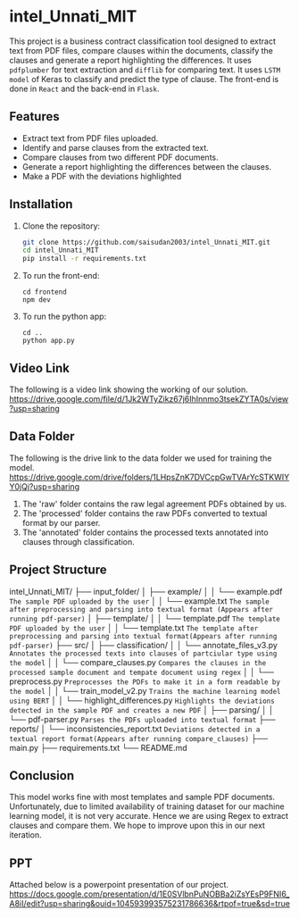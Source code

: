 # intel_Unnati_MIT
This project is a business contract classification tool designed to extract text from PDF files, compare clauses within the documents, classify the clauses and generate a report highlighting the differences. It uses `pdfplumber` for text extraction and `difflib` for comparing text. It uses `LSTM model` of Keras to classify and predict the type of clause. The front-end is done in `React` and the back-end in `Flask`.

## Features

- Extract text from PDF files uploaded.
- Identify and parse clauses from the extracted text.
- Compare clauses from two different PDF documents.
- Generate a report highlighting the differences between the clauses.
- Make a PDF with the deviations highlighted

## Installation

1. Clone the repository:
   ```sh
   git clone https://github.com/saisudan2003/intel_Unnati_MIT.git
   cd intel_Unnati_MIT
   pip install -r requirements.txt
   ```

2. To run the front-end:
   ```
   cd frontend
   npm dev
   ```
3. To run the python app:
   ```
   cd ..
   python app.py
   ```

## Video Link

The following is a video link showing the working of our solution.
https://drive.google.com/file/d/1Jk2WTyZikz67j6IhInnmo3tsekZYTA0s/view?usp=sharing

## Data Folder

The following is the drive link to the data folder we used for training the model.
https://drive.google.com/drive/folders/1LHpsZnK7DVCcpGwTVArYcSTKWIYY0jQj?usp=sharing

1. The 'raw' folder contains the raw legal agreement PDFs obtained by us.
2. The 'processed' folder contains the raw PDFs converted to textual format by our parser.
3. The 'annotated' folder contains the processed texts annotated into clauses through classification.

## Project Structure

intel_Unnati_MIT/
├── input_folder/
│   ├── example/
│   │   └── example.pdf `The sample PDF uploaded by the user`
│   │   └── example.txt `The sample after preprocessing and parsing into textual format (Appears after running pdf-parser)`
│   ├── template/
│   │   └── template.pdf `The template PDF uploaded by the user`
│   │   └── template.txt `The template after preprocessing and parsing into textual format(Appears after running pdf-parser)`
├── src/
│   ├── classification/
│   │   └── annotate_files_v3.py `Annotates the processed texts into clauses of partciular type using the model`
│   │   └── compare_clauses.py `Compares the clauses in the processed sample document and tempate document using regex`
│   │   └── preprocess.py `Preprocesses the PDFs to make it in a form readable by the model`
│   │   └── train_model_v2.py `Trains the machine learning model using BERT`
│   │   └── highlight_differences.py `Highlights the deviations detected in the sample PDF and creates a new PDF`
│   ├── parsing/
│   │   └── pdf-parser.py `Parses the PDFs uploaded into textual format`
├── reports/
│   └── inconsistencies_report.txt `Deviations detected in a textual report format(Appears after running compare_clauses)`
├── main.py
├── requirements.txt
└── README.md

## Conclusion

This model works fine with most templates and sample PDF documents. Unfortunately, due to limited availability of training dataset for our machine learning model, it is not very accurate. Hence we are using Regex to extract clauses and compare them. We hope to improve upon this in our next iteration. 

## PPT

Attached below is a powerpoint presentation of our project.
https://docs.google.com/presentation/d/1E0SVlbnPuNOBBa2iZsYEsP9FNI6_A8iI/edit?usp=sharing&ouid=104593993575231786636&rtpof=true&sd=true
